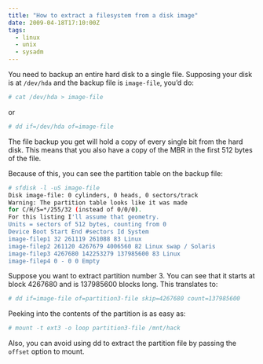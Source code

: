```yaml
---
title: "How to extract a filesystem from a disk image"
date: 2009-04-18T17:10:00Z
tags:
  - linux
  - unix
  - sysadm
---
```


You need to backup an entire hard disk to a single file. Supposing your disk is
at `/dev/hda` and the backup file is `image-file`, you’d do:

```bash
# cat /dev/hda > image-file
```

or

```bash
# dd if=/dev/hda of=image-file
```

The file backup you get will hold a copy of every single bit from the hard disk.
This means that you also have a copy of the MBR in the first 512 bytes of the
file.

Because of this, you can see the partition table on the backup file:

```bash
# sfdisk -l -uS image-file
Disk image-file: 0 cylinders, 0 heads, 0 sectors/track
Warning: The partition table looks like it was made
for C/H/S=*/255/32 (instead of 0/0/0).
For this listing I'll assume that geometry.
Units = sectors of 512 bytes, counting from 0
Device Boot Start End #sectors Id System
image-filep1 32 261119 261088 83 Linux
image-filep2 261120 4267679 4006560 82 Linux swap / Solaris
image-filep3 4267680 142253279 137985600 83 Linux
image-filep4 0 - 0 0 Empty
```

Suppose you want to extract partition number 3. You can see that it starts at
block 4267680 and is 137985600 blocks long. This translates to:

```bash
# dd if=image-file of=partition3-file skip=4267680 count=137985600
```

Peeking into the contents of the partition is as easy as:

```bash
# mount -t ext3 -o loop partition3-file /mnt/hack
```

Also, you can avoid using dd to extract the partition file by passing the
`offset` option to mount.
